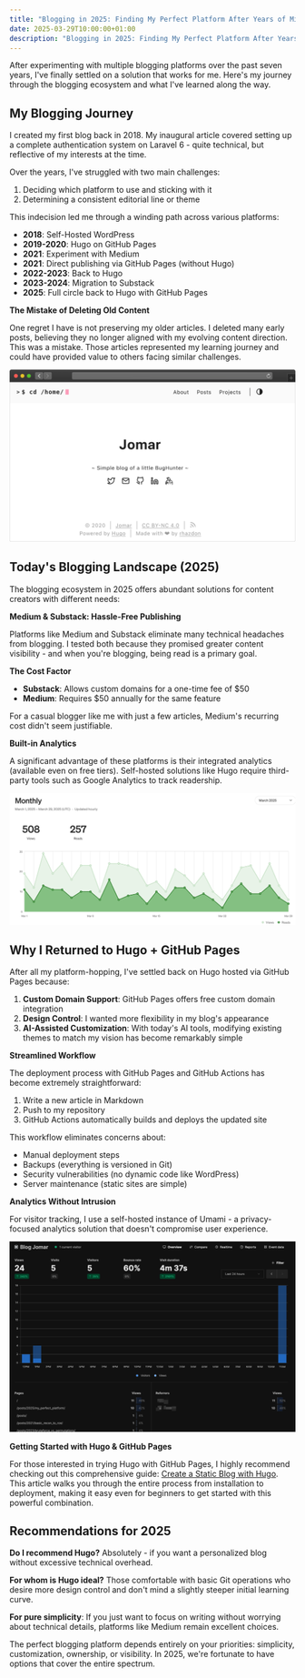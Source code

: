 ```yaml
---
title: "Blogging in 2025: Finding My Perfect Platform After Years of Migration"
date: 2025-03-29T10:00:00+01:00
description: "Blogging in 2025: Finding My Perfect Platform After Years of Migration"
---
```


After experimenting with multiple blogging platforms over the past seven years, I've finally settled on a solution that works for me. Here's my journey through the blogging ecosystem and what I've learned along the way.

## My Blogging Journey

I created my first blog back in 2018. My inaugural article covered setting up a complete authentication system on Laravel 6 - quite technical, but reflective of my interests at the time.

Over the years, I've struggled with two main challenges:
1. Deciding which platform to use and sticking with it
2. Determining a consistent editorial line or theme

This indecision led me through a winding path across various platforms:

* **2018**: Self-Hosted WordPress
* **2019-2020**: Hugo on GitHub Pages
* **2021**: Experiment with Medium
* **2021**: Direct publishing via GitHub Pages (without Hugo)
* **2022-2023**: Back to Hugo
* **2023-2024**: Migration to Substack
* **2025**: Full circle back to Hugo with GitHub Pages

**The Mistake of Deleting Old Content**

One regret I have is not preserving my older articles. I deleted many early posts, believing they no longer aligned with my evolving content direction. This was a mistake. Those articles represented my learning journey and could have provided value to others facing similar challenges.

![First Hugo Blog](./images/first_hugo.png)

## Today's Blogging Landscape (2025)

The blogging ecosystem in 2025 offers abundant solutions for content creators with different needs:

**Medium & Substack: Hassle-Free Publishing**

Platforms like Medium and Substack eliminate many technical headaches from blogging. I tested both because they promised greater content visibility - and when you're blogging, being read is a primary goal.

**The Cost Factor**

* **Substack**: Allows custom domains for a one-time fee of $50
* **Medium**: Requires $50 annually for the same feature

For a casual blogger like me with just a few articles, Medium's recurring cost didn't seem justifiable.

**Built-in Analytics**

A significant advantage of these platforms is their integrated analytics (available even on free tiers). Self-hosted solutions like Hugo require third-party tools such as Google Analytics to track readership.

![Medium Stats](./images/medium_stats.png)

## Why I Returned to Hugo + GitHub Pages

After all my platform-hopping, I've settled back on Hugo hosted via GitHub Pages because:

1. **Custom Domain Support**: GitHub Pages offers free custom domain integration
2. **Design Control**: I wanted more flexibility in my blog's appearance
3. **AI-Assisted Customization**: With today's AI tools, modifying existing themes to match my vision has become remarkably simple

**Streamlined Workflow**

The deployment process with GitHub Pages and GitHub Actions has become extremely straightforward:

1. Write a new article in Markdown
2. Push to my repository
3. GitHub Actions automatically builds and deploys the updated site

This workflow eliminates concerns about:
* Manual deployment steps
* Backups (everything is versioned in Git)
* Security vulnerabilities (no dynamic code like WordPress)
* Server maintenance (static sites are simple)

**Analytics Without Intrusion**

For visitor tracking, I use a self-hosted instance of Umami - a privacy-focused analytics solution that doesn't compromise user experience.

![Umami Stats](./images/umami_stats.png)

**Getting Started with Hugo & GitHub Pages**

For those interested in trying Hugo with GitHub Pages, I highly recommend checking out this comprehensive guide: [Create a Static Blog with Hugo](https://www.testingwithmarie.com/posts/20241126-create-a-static-blog-with-hugo/). This article walks you through the entire process from installation to deployment, making it easy even for beginners to get started with this powerful combination.

## Recommendations for 2025

**Do I recommend Hugo?** Absolutely - if you want a personalized blog without excessive technical overhead.

**For whom is Hugo ideal?** Those comfortable with basic Git operations who desire more design control and don't mind a slightly steeper initial learning curve.

**For pure simplicity**: If you just want to focus on writing without worrying about technical details, platforms like Medium remain excellent choices.

The perfect blogging platform depends entirely on your priorities: simplicity, customization, ownership, or visibility. In 2025, we're fortunate to have options that cover the entire spectrum.
